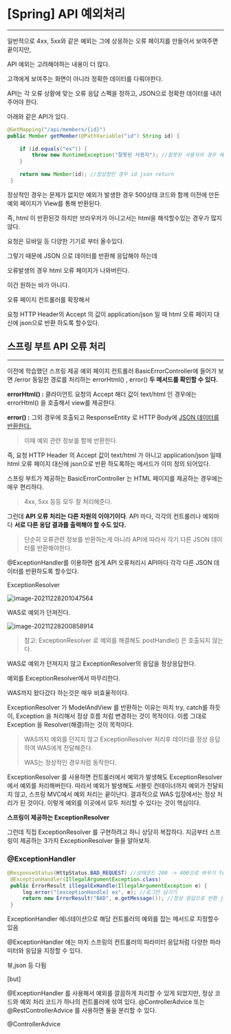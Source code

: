 # [Spring] API 예외처리

---

일반적으로 4xx, 5xx와 같은 예외는 그에 상응하는 오류 페이지를 만들어서 보여주면 끝이지만,



API 예외는 고려해야하는 내용이 더 많다.

고객에게 보여주는 화면이 아니라 정확한 데이터를 다뤄야한다.

API는 각 오류 상황에 맞는 오류 응답 스펙을 정하고, JSON으로 정확한 데이터를 내려주어야 한다.



아래와 같은 API가 있다.

~~~java
@GetMapping("/api/members/{id}")
public Member getMember(@PathVariable("id") String id) { 
    
    if (id.equals("ex")) {
 		throw new RuntimeException("잘못된 사용자"); //잘못된 사용자의 경우 예외 발생
 	}
    
 	return new Member(id); //정상정인 경우 id json return
 }
~~~

정상적인  경우는 문제가 없지만 예외가 발생한 경우 500상태 코드와 함께 이전에 만든 예외 페이지가 View를 통해 반환된다.

즉, html 이 반환된것 하지만 브라우저가 아니고서는 html을 해석할수있는 경우가 많지 않다.

요청은 모바일 등 다양한 기기로 부터 올수있다.

그렇기 때문에 JSON 으로 데이터를 반환해 응답해야 하는데

오류발생의 경우 html 오류 페이지가 나와버린다.

이건 원하는 바가 아니다.



오류 페이지 컨트롤러를 확장해서

요청 HTTP Header의 Accept 의 값이 application/json 일 때 html 오류 페이지 대신에 json으로 반환 하도록 할수있다.



## 스프링 부트 API 오류 처리

---

이전에 학습했던 스프링 제공 예외 페이지 컨트롤러 BasicErrorController에 들어가 보면 /error 동일한 경로를 처리하는 errorHtml() , error() **두 메서드를 확인할 수 있다.**



**errorHtml() :** 클라이언트 요청의 Accept 해더 값이 text/html 인 경우에는 errorHtml() 을 호출해서 view를 제공한다.

**error() :** 그외 경우에 호출되고 ResponseEntity 로 HTTP Body에 <u>JSON 데이터를 반환한다.</u>

> 이때 예외 관련 정보를 함께 반환한다.



즉, 요청 HTTP Header 의 Accept 값이 text/html 가 아니고  application/json 일때 html 오류 페이지 대신에 json으로 반환 하도록하는 메서드가 이미 정의 되어있다.



스프링 부트가 제공하는 BasicErrorController 는 HTML 페이지를 제공하는 경우에는 매우 편리하다. 

> 4xx, 5xx 등등 모두 잘 처리해준다. 



그런데 **API 오류 처리는 다른 차원의 이야기이다**. API 마다, 각각의 컨트롤러나 예외마다 **서로 다른 응답 결과를 출력해야 할 수도 있다.** 

> 단순히 오류관련 정보를 반환하는게 아니라 API에 따라서 각기 다른 JSON 데이터를 반환해야한다.



@ExceptionHandler를 이용하면 쉽게 API 오류처리시 API마다 각각 다른 JSON 데이터를 반환하도록 할수있다.



ExceptionResolver 

![image-20211228201047564](C:\Users\afrad\AppData\Roaming\Typora\typora-user-images\image-20211228201047564.png)

WAS로 예외가 던져진다.

![image-20211228200858914](C:\Users\afrad\AppData\Roaming\Typora\typora-user-images\image-20211228200858914.png)

> 참고: ExceptionResolver 로 예외를 해결해도 postHandle() 은 호출되지 않는다.

WAS로 예외가 던져지지 않고 ExceptionResolver의 응답을 정상응답한다.

예외를 ExceptionResolver에서 마무리한다.

WAS까지 왔다갔다 하는것은 매우 비효율적이다.



ExceptionResolver 가 ModelAndView 를 반환하는 이유는 마치 try, catch를 하듯이, Exception 을
처리해서 정상 흐름 처럼 변경하는 것이 목적이다. 이름 그대로 Exception 을 Resolver(해결)하는 것이
목적이다.

> WAS까지 예외를 던지지 않고 ExceptionResolver 처리후 데이터를 정상 응답하여 WAS에게 전달해준다.
>
> WAS는 정상적인 경우처럼 동작한다.



ExceptionResolver 를 사용하면 컨트롤러에서 예외가 발생해도 ExceptionResolver 에서 예외를
처리해버린다.
따라서 예외가 발생해도 서블릿 컨테이너까지 예외가 전달되지 않고, 스프링 MVC에서 예외 처리는 끝이난다.
결과적으로 WAS 입장에서는 정상 처리가 된 것이다. 이렇게 예외를 이곳에서 모두 처리할 수 있다는 것이
핵심이다.



**스프링이 제공하는 ExceptionResolver**

그런데 직접 ExceptionResolver 를 구현하려고 하니 상당히 복잡하다. 지금부터 스프링이 제공하는
3가지 ExceptionResolver 들을 알아보자.







### @ExceptionHandler

~~~java
@ResponseStatus(HttpStatus.BAD_REQUEST) //상태코드 200 -> 400으로 바꾸기 for log
 @ExceptionHandler(IllegalArgumentException.class)
 public ErrorResult illegalExHandle(IllegalArgumentException e) {
     log.error("[exceptionHandle] ex", e); //로그만 남기기
     return new ErrorResult("BAD", e.getMessage()); //정상 응답으로 반환 json
 }
~~~

ExceptionHandler 에너테이션으로 해당 컨트롤러의 예외를 잡는 메서드로 지정할수있음



@ExceptionHandler 에는 마치 스프링의 컨트롤러의 파라미터 응답처럼 다양한 파라미터와 응답을 지정할
수 있다.



뷰,json 등 다됨



[but]

@ExceptionHandler 를 사용해서 예외를 깔끔하게 처리할 수 있게 되었지만, 정상 코드와 예외 처리
코드가 하나의 컨트롤러에 섞여 있다. @ControllerAdvice 또는 @RestControllerAdvice 를 사용하면
둘을 분리할 수 있다.



 @ControllerAdvice

